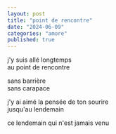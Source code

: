 ```yaml
---
layout: post
title: "point de rencontre"
date: "2024-06-09"
categories: "amore"
published: true
---
```


j'y suis allé longtemps  
au point de rencontre  

sans barrière  
sans carapace  

j'y ai aimé la pensée de ton sourire  
jusqu'au lendemain  

ce lendemain qui n'est jamais venu  
